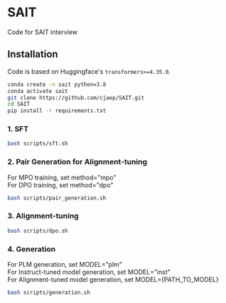 # SAIT
Code for SAIT interview

## Installation 
Code is based on Huggingface's `transformers>=4.35.0`.
```bash
conda create -n sait python=3.8
conda activate sait
git clone https://github.com/cjaep/SAIT.git
cd SAIT
pip install -r requirements.txt
```

### 1. SFT
```sh
bash scripts/sft.sh
```

### 2. Pair Generation for Alignment-tuning
For MPO training, set method="mpo"<br/>
For DPO training, set method="dpo"
```sh
bash scripts/pair_generation.sh
```

### 3. Alignment-tuning
```sh
bash scripts/dpo.sh
```

### 4. Generation
For PLM generation, set MODEL="plm"<br/>
For Instruct-tuned model generation, set MODEL="inst"<br/>
For Alignment-tuned model generation, set MODEL={PATH_TO_MODEL}
```sh
bash scripts/generation.sh
```
